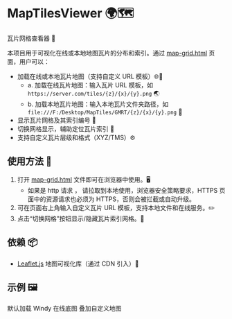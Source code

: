 # MapTilesViewer 🌍🗺️

瓦片网格查看器 🧩

本项目用于可视化在线或本地地图瓦片的分布和索引。通过 [map-grid.html](map-grid.html) 页面，用户可以：

- 加载在线或本地瓦片地图（支持自定义 URL 模板）🌐📁
  - a. 加载在线瓦片地图：输入瓦片 URL 模板，如 `https://server.com/tiles/{z}/{x}/{y}.png` 🌏
  - b. 加载本地瓦片地图：输入本地瓦片文件夹路径，如 `file:///F:/Desktop/MapTiles/GMRT/{z}/{x}/{y}.png` 💾
- 显示瓦片网格及其索引编号 🔢
- 切换网格显示，辅助定位瓦片索引 🔲
- 支持自定义瓦片层级和格式（XYZ/TMS）⚙️

## 使用方法 🚀

1. 打开 [map-grid.html](map-grid.html) 文件即可在浏览器中使用。🖥️
   - 如果是 http 请求 ， 请拉取到本地使用，浏览器安全策略要求，HTTPS 页面中的资源请求也必须为 HTTPS，否则会被拦截或自动升级。
2. 可在页面右上角输入自定义瓦片 URL 模板，支持本地文件和在线服务。✏️
3. 点击“切换网格”按钮显示/隐藏瓦片索引网格。🔀

## 依赖 📦

- [Leaflet.js](https://leafletjs.com/) 地图可视化库（通过 CDN 引入）🧭

## 示例 🖼️

默认加载 Windy 在线底图 叠加自定义地图
